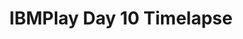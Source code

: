 ---
layout: default
category: bts
tags: ["Arduino","nodejs","IOT"]
video: "https://player.vimeo.com/video/112660619?badge=0&amp;autopause=0&amp;player_id=0&amp;app_id=72231"
title: "IBMPlay Day 10 Timelapse"
thumbnail: "https://i.vimeocdn.com/video/497707166_295x166.jpg?r=pad"
---